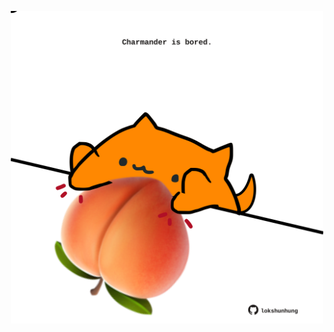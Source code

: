 <!-- built at 20/07/2025, 23:00:35 UTC -->
<p align="center">
  <img width="500" height="500" src="./ReadmeImage.svg">
</p>
